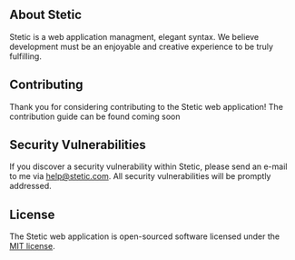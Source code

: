 ## About Stetic

Stetic is a web application managment, elegant syntax. We believe development must be an enjoyable and creative experience to be truly fulfilling.

## Contributing

Thank you for considering contributing to the Stetic web application! The contribution guide can be found coming soon

## Security Vulnerabilities

If you discover a security vulnerability within Stetic, please send an e-mail to me via [help@stetic.com](mailto:help@stetic.com). All security vulnerabilities will be promptly addressed.

## License

The Stetic web application is open-sourced software licensed under the [MIT license](https://opensource.org/licenses/MIT).
